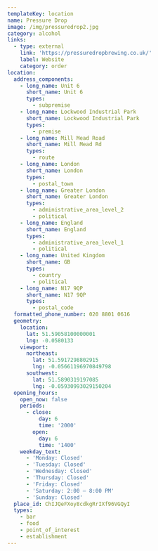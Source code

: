 ```yaml
---
templateKey: location
name: Pressure Drop
image: /img/pressuredrop2.jpg
category: alcohol
links:
  - type: external
    link: 'https://pressuredropbrewing.co.uk/'
    label: Website
    category: order
location:
  address_components:
    - long_name: Unit 6
      short_name: Unit 6
      types:
        - subpremise
    - long_name: Lockwood Industrial Park
      short_name: Lockwood Industrial Park
      types:
        - premise
    - long_name: Mill Mead Road
      short_name: Mill Mead Rd
      types:
        - route
    - long_name: London
      short_name: London
      types:
        - postal_town
    - long_name: Greater London
      short_name: Greater London
      types:
        - administrative_area_level_2
        - political
    - long_name: England
      short_name: England
      types:
        - administrative_area_level_1
        - political
    - long_name: United Kingdom
      short_name: GB
      types:
        - country
        - political
    - long_name: N17 9QP
      short_name: N17 9QP
      types:
        - postal_code
  formatted_phone_number: 020 8801 0616
  geometry:
    location:
      lat: 51.59058100000001
      lng: -0.0580133
    viewport:
      northeast:
        lat: 51.5917298802915
        lng: -0.05661196970849798
      southwest:
        lat: 51.5890319197085
        lng: -0.05930993029150204
  opening_hours:
    open_now: false
    periods:
      - close:
          day: 6
          time: '2000'
        open:
          day: 6
          time: '1400'
    weekday_text:
      - 'Monday: Closed'
      - 'Tuesday: Closed'
      - 'Wednesday: Closed'
      - 'Thursday: Closed'
      - 'Friday: Closed'
      - 'Saturday: 2:00 – 8:00 PM'
      - 'Sunday: Closed'
  place_id: ChIJQeFXoy8cdkgRrIXf96VGQyI
  types:
    - bar
    - food
    - point_of_interest
    - establishment
---
```

